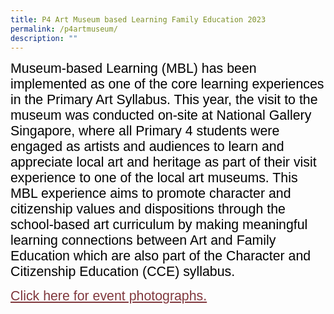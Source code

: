 ```yaml
---
title: P4 Art Museum based Learning Family Education 2023
permalink: /p4artmuseum/
description: ""
---
```

<span style="font-size:16.0pt;font-family:Arial;color:black">Museum-based Learning (MBL) has been implemented as one of the core learning experiences in the Primary Art Syllabus. This year, the visit to the museum was conducted on-site at National Gallery Singapore, where all Primary 4 students were engaged as artists and audiences to learn and appreciate local art and heritage as part of their visit experience to one of the local art museums. This MBL experience aims to promote character and citizenship values and dispositions through the school-based art curriculum by making meaningful learning connections between Art and Family Education which are also part of the Character and Citizenship Education (CCE) syllabus.

<span style="font-size:16.0pt;font-family:Arial;color:blue">
<a style="box-sizing: border-box; background-color: transparent; cursor: pointer; transition: all 0.25s ease-in-out 0s; color: rgb(128, 56, 61);" rel="noopener noreferrer" target="_blank" href="https://heyzine.com/flip-book/38343e9137.html">Click here for event photographs.</a>
	

</span></span>